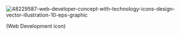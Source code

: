 ![48229587-web-developer-concept-with-technology-icons-design-vector-illustration-10-eps-graphic](https://user-images.githubusercontent.com/87054047/129639705-0771d12b-7afc-4ad9-ad29-36d2698d4f27.jpg)

(Web Development icon)
